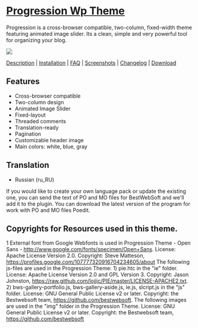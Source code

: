 <a href="http://bestwebsoft.com/theme/progression/" target=_blank>Progression Wp Theme</a>
====================

Progression is a cross-browser compatible, two-column, fixed-width theme featuring animated image slider. Its a clean, simple and very powerful tool for organizing your blog.

<img src="http://bestwebsoft.com/wp-content/uploads/2014/02/progression-banner.jpg" />

<a href="http://bestwebsoft.com/theme/progression/#description" target=_blank>Description</a> | 
<a href="http://bestwebsoft.com/theme/progression/#installation" target=_blank>Installation</a> | 
<a href="http://bestwebsoft.com/theme/progression/#faq" target=_blank>FAQ</a> | 
<a href="http://bestwebsoft.com/theme/progression/#screenshots" target=_blank>Screenshots</a> | 
<a href="http://bestwebsoft.com/theme/progression/#changelog" target=_blank>Changelog</a> | 
<a href="http://bestwebsoft.com/theme/progression/#download" target=_blank>Download</a>


Features
-----------------------------
* Cross-browser compatible
* Two-column design
* Animated Image Slider
* Fixed-layout
* Threaded comments
* Translation-ready
* Pagination
* Customizable header image
* Main colors: white, blue, gray


Translation
-----------------------------
* Russian (ru_RU)

If you would like to create your own language pack or update the existing one, you can send the text of PO and MO files for BestWebSoft and we'll add it to the plugin. You can download the latest version of the program for work with PO and MO files Poedit.


Copyrights for Resources used in this theme.
-----------------------------

1 External font from Google Webfonts is used in Progression Theme - Open Sans - http://www.google.com/fonts/specimen/Open+Sans. License: Apache License Version 2.0. Copyright: Steve Matteson, https://profiles.google.com/107777320916704234605/about
The following js-files are used in the Progression Theme: 1) pie.htc in the "ie" folder. License: Apache License Version 2.0 and GPL Version 3. Copyright: Jason Johnston, https://raw.github.com/lojjic/PIE/master/LICENSE-APACHE2.txt. 2) bws-gallery-portfolio.js, bws-gallery-aside.js, ie.js, slcript.js in the "js" folder. License: GNU General Public License v2 or later. Copyright: the Bestwebsoft team, https://github.com/bestwebsoft.
The following images are used in the "img" folder in the Progression Theme. License: GNU General Public License v2 or later. Copyright: the Bestwebsoft team, https://github.com/bestwebsoft
